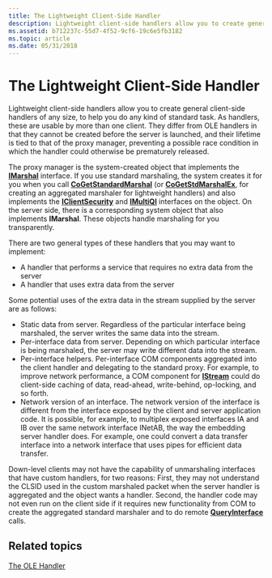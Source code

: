 ```yaml
---
title: The Lightweight Client-Side Handler
description: Lightweight client-side handlers allow you to create general client-side handlers of any size, to help you do any kind of standard task.
ms.assetid: b712237c-55d7-4f52-9cf6-19c6e5fb3182
ms.topic: article
ms.date: 05/31/2018
---
```


# The Lightweight Client-Side Handler

Lightweight client-side handlers allow you to create general client-side handlers of any size, to help you do any kind of standard task. As handlers, these are usable by more than one client. They differ from OLE handlers in that they cannot be created before the server is launched, and their lifetime is tied to that of the proxy manager, preventing a possible race condition in which the handler could otherwise be prematurely released.

The proxy manager is the system-created object that implements the [**IMarshal**](https://msdn.microsoft.com/en-us/library/Dd542707(v=VS.85).aspx) interface. If you use standard marshaling, the system creates it for you when you call [**CoGetStandardMarshal**](/windows/desktop/api/combaseapi/nf-combaseapi-cogetstandardmarshal) (or [**CoGetStdMarshalEx**](/windows/desktop/api/combaseapi/nf-combaseapi-cogetstdmarshalex), for creating an aggregated marshaler for lightweight handlers) and also implements the [**IClientSecurity**](/windows/desktop/api/ObjIdl/nn-objidl-iclientsecurity) and [**IMultiQI**](https://msdn.microsoft.com/en-us/library/ms683863(v=VS.85).aspx) interfaces on the object. On the server side, there is a corresponding system object that also implements **IMarshal**. These objects handle marshaling for you transparently.

There are two general types of these handlers that you may want to implement:

-   A handler that performs a service that requires no extra data from the server
-   A handler that uses extra data from the server

Some potential uses of the extra data in the stream supplied by the server are as follows:

-   Static data from server. Regardless of the particular interface being marshaled, the server writes the same data into the stream.
-   Per-interface data from server. Depending on which particular interface is being marshaled, the server may write different data into the stream.
-   Per-interface helpers. Per-interface COM components aggregated into the client handler and delegating to the standard proxy. For example, to improve network performance, a COM component for [**IStream**](https://docs.microsoft.com/windows/desktop/api/objidl/nn-objidl-istream) could do client-side caching of data, read-ahead, write-behind, op-locking, and so forth.
-   Network version of an interface. The network version of the interface is different from the interface exposed by the client and server application code. It is possible, for example, to multiplex exposed interfaces IA and IB over the same network interface INetAB, the way the embedding server handler does. For example, one could convert a data transfer interface into a network interface that uses pipes for efficient data transfer.

Down-level clients may not have the capability of unmarshaling interfaces that have custom handlers, for two reasons: First, they may not understand the CLSID used in the custom marshaled packet when the server handler is aggregated and the object wants a handler. Second, the handler code may not even run on the client side if it requires new functionality from COM to create the aggregated standard marshaler and to do remote [**QueryInterface**](/windows/desktop/api/Unknwn/nf-unknwn-iunknown-queryinterface(q_)) calls.

## Related topics

<dl> <dt>

[The OLE Handler](the-ole-handler.md)
</dt> </dl>

 

 




